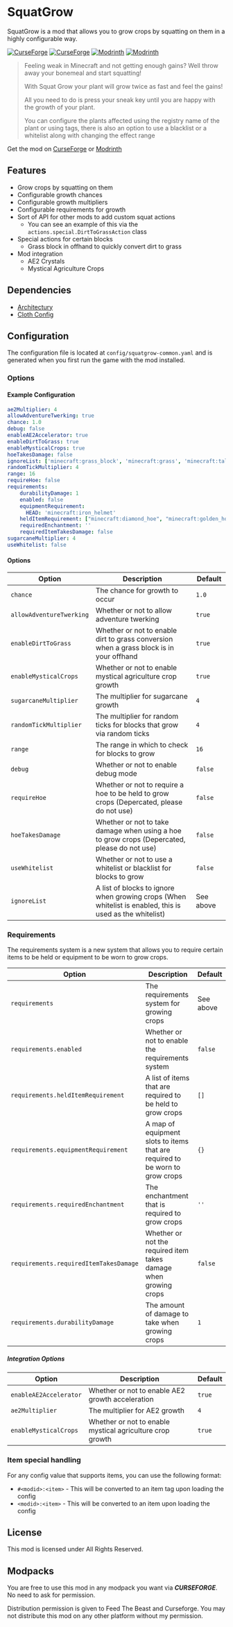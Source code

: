 # SquatGrow

SquatGrow is a mod that allows you to grow crops by squatting on them in a highly configurable way.

[![CurseForge](https://cf.way2muchnoise.eu/515698.svg)](https://www.curseforge.com/minecraft/mc-mods/squat-grow)
[![CurseForge](https://cf.way2muchnoise.eu/versions/515698.svg)](https://www.curseforge.com/minecraft/mc-mods/squat-grow)
[![Modrinth](https://img.shields.io/modrinth/dt/b5JMdB5V)](https://modrinth.com/mod/squat-grow)
[![Modrinth](https://img.shields.io/modrinth/game-versions/b5JMdB5V)](https://modrinth.com/mod/squat-grow)

> Feeling weak in Minecraft and not getting enough gains? Well throw away your bonemeal and start squatting!
> 
> With Squat Grow your plant will grow twice as fast and feel the gains!
> 
> All you need to do is press your sneak key until you are happy with the growth of your plant.
> 
> You can configure the plants affected using the registry name of the plant or using tags, there is also an option to use a blacklist or a whitelist along with changing the effect range

Get the mod on [CurseForge](https://www.curseforge.com/minecraft/mc-mods/squat-grow) or [Modrinth](https://modrinth.com/mod/squat-grow)

## Features

- Grow crops by squatting on them
- Configurable growth chances
- Configurable growth multipliers
- Configurable requirements for growth
- Sort of API for other mods to add custom squat actions
  - You can see an example of this via the `actions.special.DirtToGrassAction` class
- Special actions for certain blocks
  - Grass block in offhand to quickly convert dirt to grass
- Mod integration
  - AE2 Crystals
  - Mystical Agriculture Crops

## Dependencies

- [Architectury](https://www.curseforge.com/minecraft/mc-mods/architectury-api)
- [Cloth Config](https://www.curseforge.com/minecraft/mc-mods/cloth-config)

## Configuration

The configuration file is located at `config/squatgrow-common.yaml` and is generated when you first run the game with the mod installed.

### Options

#### Example Configuration

```yaml
ae2Multiplier: 4
allowAdventureTwerking: true
chance: 1.0
debug: false
enableAE2Accelerator: true
enableDirtToGrass: true
enableMysticalCrops: true
hoeTakesDamage: false
ignoreList: ['minecraft:grass_block', 'minecraft:grass', 'minecraft:tall_grass', 'minecraft:netherrack', 'minecraft:warped_nylium', 'minecraft:crimson_nylium']
randomTickMultiplier: 4
range: 16
requireHoe: false
requirements:
    durabilityDamage: 1
    enabled: false
    equipmentRequirement:
      HEAD: 'minecraft:iron_helmet'
    heldItemRequirement: ["minecraft:diamond_hoe", "minecraft:golden_hoe"]
    requiredEnchantment: ''
    requiredItemTakesDamage: false
sugarcaneMultiplier: 4
useWhitelist: false
```

#### Options

| Option | Description                                                                                              | Default   |
| ------ |----------------------------------------------------------------------------------------------------------|-----------|
| `chance` | The chance for growth to occur                                                                           | `1.0`     |
| `allowAdventureTwerking` | Whether or not to allow adventure twerking                                                               | `true`    |
| `enableDirtToGrass` | Whether or not to enable dirt to grass conversion when a grass block is in your offhand                  | `true`    |
| `enableMysticalCrops` | Whether or not to enable mystical agriculture crop growth                                                | `true`    |
| `sugarcaneMultiplier` | The multiplier for sugarcane growth                                                                      | `4`       |
| `randomTickMultiplier` | The multiplier for random ticks for blocks that grow via random ticks                                    | `4`       |
| `range` | The range in which to check for blocks to grow                                                           | `16`      |
| `debug` | Whether or not to enable debug mode                                                                      | `false`   |
| `requireHoe` | Whether or not to require a hoe to be held to grow crops (Depercated, please do not use)                 | `false`   |
| `hoeTakesDamage` | Whether or not to take damage when using a hoe to grow crops (Depercated, please do not use)             | `false`   |
| `useWhitelist` | Whether or not to use a whitelist or blacklist for blocks to grow                                        | `false`   |
| `ignoreList` | A list of blocks to ignore when growing crops (When whitelist is enabled, this is used as the whitelist) | See above |

### Requirements

The requirements system is a new system that allows you to require certain items to be held or equipment to be worn to grow crops.

| Option | Description                                                                                              | Default   |
| ------ |----------------------------------------------------------------------------------------------------------|-----------|
| `requirements` | The requirements system for growing crops                                                               | See above |
| `requirements.enabled` | Whether or not to enable the requirements system                                                        | `false`   |
| `requirements.heldItemRequirement` | A list of items that are required to be held to grow crops                                           | `[]`      |
| `requirements.equipmentRequirement` | A map of equipment slots to items that are required to be worn to grow crops                        | `{}`      |
| `requirements.requiredEnchantment` | The enchantment that is required to grow crops                                                         | `''`      |
| `requirements.requiredItemTakesDamage` | Whether or not the required item takes damage when growing crops                                    | `false`   |
| `requirements.durabilityDamage` | The amount of damage to take when growing crops                                                        | `1`       |

##### Integration Options

| Option | Description                                                                            | Default |
| ------ |----------------------------------------------------------------------------------------| ------- |
| `enableAE2Accelerator` | Whether or not to enable AE2 growth acceleration                                       | `true` |
| `ae2Multiplier` | The multiplier for AE2 growth                                                          | `4` |
| `enableMysticalCrops` | Whether or not to enable mystical agriculture crop growth                              | `true` |

### Item special handling

For any config value that supports items, you can use the following format:

- `#<modid>:<item>` - This will be converted to an item tag upon loading the config
- `<modid>:<item>` - This will be converted to an item upon loading the config

## License

This mod is licensed under All Rights Reserved.

## Modpacks

You are free to use this mod in any modpack you want via **_CURSEFORGE_**. No need to ask for permission.

Distribution permission is given to Feed The Beast and Curseforge. You may not distribute this mod on any other platform without my permission.
